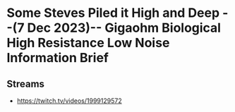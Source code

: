 # Some Steves Piled it High and Deep --(7 Dec 2023)-- Gigaohm Biological High Resistance Low Noise Information Brief

## Streams
- https://twitch.tv/videos/1999129572

